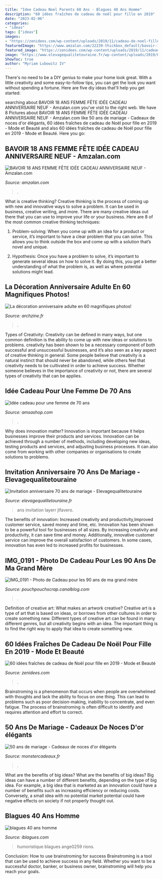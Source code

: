 ```yaml
---
title: "Idee Cadeau Noel Parents 60 Ans - Blagues 40 Ans Homme"
description: "60 idées fraîches de cadeau de noël pour fille en 2019"
date: "2023-02-06"
categories:
- "ideas"
tags: ["ideas"]
images:
- "https://zenidees.com/wp-content/uploads/2019/11/cadeau-de-noel-fille-5.jpg"
featuredImage: "https://www.amzalan.com/22239-thickbox_default/bavoir-18-ans-femme-fete-idee-cadeau-anniversaire-neuf.jpg"
featured_image: "https://zenidees.com/wp-content/uploads/2019/11/cadeau-de-noel-fille-5.jpg"
image: "https://www.elevagequalitetouraine.fr/wp-content/uploads/2019/05/felicitations-pour-70-ans-de-mariage-new-texte-pour-une-invitation-a-un-anniversaire-texte-pour-invitation-of-felicitations-pour-70-ans-de-mariage-500x435-1.jpg"
ShowToc: true
author: "Myriam Lubowitz IV"
---
```



There's no need to be a DIY genius to make your home look great. With a little creativity and some easy-to-follow tips, you can get the look you want without spending a fortune. Here are five diy ideas that'll help you get started:  

	

		
searching about BAVOIR 18 ANS FEMME FÊTE IDÉE CADEAU ANNIVERSAIRE NEUF - Amzalan.com you've visit to the right web. We have 8 Pictures about BAVOIR 18 ANS FEMME FÊTE IDÉE CADEAU ANNIVERSAIRE NEUF - Amzalan.com like 50 ans de mariage - Cadeaux de noces d&#039;or élégants, 60 idées fraîches de cadeau de Noël pour fille en 2019 - Mode et Beauté and also 60 idées fraîches de cadeau de Noël pour fille en 2019 - Mode et Beauté. Here you go:
		
    
## BAVOIR 18 ANS FEMME FÊTE IDÉE CADEAU ANNIVERSAIRE NEUF - Amzalan.com

<img loading=lazy src="https://www.amzalan.com/22239-thickbox_default/bavoir-18-ans-femme-fete-idee-cadeau-anniversaire-neuf.jpg" onerror="this.onerror=null;this.src='https://tse1.mm.bing.net/th?id=OIP.AjWxqWMR4T5uLfkzJWv62gHaHa&amp;pid=15.1';" alt="BAVOIR 18 ANS FEMME FÊTE IDÉE CADEAU ANNIVERSAIRE NEUF - Amzalan.com">

_Source: amzalan.com_

>. 

	

What is creative thinking?
Creative thinking is the process of coming up with new and innovative ways to solve a problem. It can be used in business, creative writing, and more. There are many creative ideas out there that you can use to improve your life or your business. Here are 8 of the most common creative thinking techniques:
1. Problem-solving: When you come up with an idea for a product or service, it’s important to have a clear problem that you can solve. This allows you to think outside the box and come up with a solution that’s novel and unique.

2. Hypothesis: Once you have a problem to solve, it’s important to generate several ideas on how to solve it. By doing this, you get a better understanding of what the problem is, as well as where potential solutions might lead.

    
## La Décoration Anniversaire Adulte En 60 Magnifiques Photos!

<img loading=lazy src="http://archzine.fr/wp-content/uploads/2016/05/idée-decoration-anniversaire-decoration-de-salle-décoration-table-anniversaire-idée.jpg" onerror="this.onerror=null;this.src='https://tse3.mm.bing.net/th?id=OIP.JZGvFpTC7RMSrv4q6yXYJQHaLD&amp;pid=15.1';" alt="La décoration anniversaire adulte en 60 magnifiques photos!">

_Source: archzine.fr_

>. 

	

Types of Creativity:
Creativity can be defined in many ways, but one common definition is the ability to come up with new ideas or solutions to problems. creativity has been shown to be a necessary component of both successful and unsuccessful businesses, and it’s also seen as a key aspect of creative thinking in general. Some people believe that creativity is a natural instinct that should never be abandoned, while others feel that creativity needs to be cultivated in order to achieve success. Whether someone believes in the importance of creativity or not, there are several types of creativity that can be applies.

    
## Idée Cadeau Pour Une Femme De 70 Ans

<img loading=lazy src="http://www.amsashop.com/wp-content/uploads/2014/09/idee-cadeau-pour-femme-70-ans.jpg" onerror="this.onerror=null;this.src='https://tse4.mm.bing.net/th?id=OIP.i7a3RqGD_qg1u4r2DzXq4gHaIV&amp;pid=15.1';" alt="Idée cadeau pour une femme de 70 ans">

_Source: amsashop.com_

>. 

	

Why does innovation matter?
Innovation is important because it helps businesses improve their products and services. Innovation can be achieved through a number of methods, including developing new ideas, testing products and services, and adjusting business processes. It can also come from working with other companies or organisations to create solutions to problems.

    
## Invitation Anniversaire 70 Ans De Mariage - Elevagequalitetouraine

<img loading=lazy src="https://www.elevagequalitetouraine.fr/wp-content/uploads/2019/05/felicitations-pour-70-ans-de-mariage-new-texte-pour-une-invitation-a-un-anniversaire-texte-pour-invitation-of-felicitations-pour-70-ans-de-mariage-500x435-1.jpg" onerror="this.onerror=null;this.src='https://tse4.mm.bing.net/th?id=OIP.rPVocCFzPJnJwNbN9x6B0QHaGc&amp;pid=15.1';" alt="Invitation anniversaire 70 ans de mariage - Elevagequalitetouraine">

_Source: elevagequalitetouraine.fr_

>ans invitation layerr jlfavero. 

	

The benefits of innovation: Increased creativity and productivity,Improved customer service, saved money and time, etc.
Innovation has been shown to be a powerful tool for businesses of all sizes. By increasing creativity and productivity, it can save time and money. Additionally, innovative customer service can improve the overall satisfaction of customers. In some cases, innovation has even led to increased profits for businesses.

    
## IMG_0191 - Photo De Cadeau Pour Les 90 Ans De Ma Grand Mère

<img loading=lazy src="https://p1.storage.canalblog.com/13/56/952902/91375071_o.jpg" onerror="this.onerror=null;this.src='https://tse3.mm.bing.net/th?id=OIP.eRX3KnC8SouWKFtpdIWeTwHaFj&amp;pid=15.1';" alt="IMG_0191 - Photo de Cadeau pour les 90 ans de ma grand mère">

_Source: pouchpouchscrap.canalblog.com_

>. 

	

Definition of creative art: What makes an artwork creative?
Creative art is a type of art that is based on ideas, or borrows from other cultures in order to create something new. 
Different types of creative art can be found in many different genres, but all creativity begins with an idea. The important thing is to find the right way to apply that idea to create something new.

    
## 60 Idées Fraîches De Cadeau De Noël Pour Fille En 2019 - Mode Et Beauté

<img loading=lazy src="https://zenidees.com/wp-content/uploads/2019/11/cadeau-de-noel-fille-5.jpg" onerror="this.onerror=null;this.src='https://tse3.mm.bing.net/th?id=OIP.huc7Bt7GfJEt-Squ0Y1BnwHaFP&amp;pid=15.1';" alt="60 idées fraîches de cadeau de Noël pour fille en 2019 - Mode et Beauté">

_Source: zenidees.com_

>. 

	

Brainstroming is a phenomenon that occurs when people are overwhelmed with thoughts and lack the ability to focus on one thing. This can lead to problems such as poor decision-making, inability to concentrate, and even fatigue. The process of brainstroming is often difficult to identify and requires attention and effort to correct.

    
## 50 Ans De Mariage - Cadeaux De Noces D&#039;or élégants

<img loading=lazy src="https://cdn.monsterzeug.info/assets/frontend/img/categories/182.jpg" onerror="this.onerror=null;this.src='https://tse3.mm.bing.net/th?id=OIP.et56PGtYPuMRDp2ah04jvAHaDt&amp;pid=15.1';" alt="50 ans de mariage - Cadeaux de noces d&#039;or élégants">

_Source: monstercadeaux.fr_

>. 

	

What are the benefits of big ideas?
What are the benefits of big ideas? Big ideas can have a number of different benefits, depending on the type of big idea. For example, a big idea that is marketed as an innovation could have a number of benefits such as increasing efficiency or reducing costs. Conversely, a small idea with no potential market potential could have negative effects on society if not properly thought out.

    
## Blagues 40 Ans Homme

<img loading=lazy src="http://www.iblagues.com/images/blagues-40-ans-homme_4.jpg" onerror="this.onerror=null;this.src='https://tse3.mm.bing.net/th?id=OIP.9ISmkYFVEbiYvv2Ia2VKAwAAAA&amp;pid=15.1';" alt="blagues 40 ans homme">

_Source: iblagues.com_

>humoristique blagues ange0259 rions. 

	

Conclusion: How to use brainstroming for success
Brainstroming is a tool that can be used to achieve success in any field. Whether you want to be a successful doctor, banker, or business owner, brainstroming will help you reach your goals.

